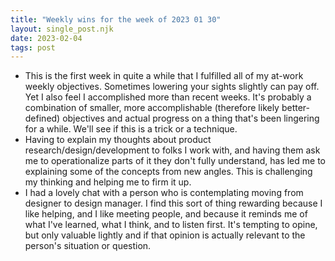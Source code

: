```yaml
---
title: "Weekly wins for the week of 2023 01 30"
layout: single_post.njk
date: 2023-02-04
tags: post
---
```

- This is the first week in quite a while that I fulfilled all of my at-work weekly objectives. Sometimes lowering your sights slightly can pay off. Yet I also feel I accomplished more than recent weeks. It's probably a combination of smaller, more accomplishable (therefore likely better-defined) objectives and actual progress on a thing that's been lingering for a while. We'll see if this is a trick or a technique.
- Having to explain my thoughts about product research/design/development to folks I work with, and having them ask me to operationalize parts of it they don't fully understand, has led me to explaining some of the concepts from new angles. This is challenging my thinking and helping me to firm it up.
- I had a lovely chat with a person who is contemplating moving from designer to design manager. I find this sort of thing rewarding because I like helping, and I like meeting people, and because it reminds me of what I've learned, what I think, and to listen first. It's tempting to opine, but only valuable lightly and if that opinion is actually relevant to the person's situation or question.
